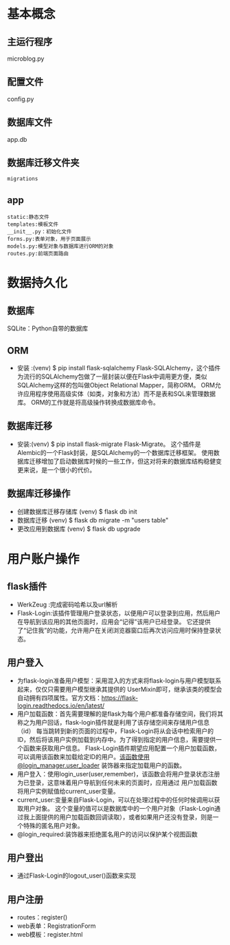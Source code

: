 # 基本概念

## 主运行程序
   microblog.py
## 配置文件
   config.py
## 数据库文件
   app.db
## 数据库迁移文件夹
    migrations
    
## app
    static:静态文件
    templates:模板文件
    __init__.py：初始化文件
    forms.py:表单对象，用于页面展示
    models.py:模型对象与数据库进行ORM的对象
    routes.py:前端页面路由

# 数据持久化
## 数据库
SQLite：Python自带的数据库
## ORM
- 安装 :(venv) $ pip install flask-sqlalchemy
Flask-SQLAlchemy，这个插件为流行的SQLAlchemy包做了一层封装以便在Flask中调用更方便，类似SQLAlchemy这样的包叫做Object Relational Mapper，简称ORM。 
ORM允许应用程序使用高级实体（如类，对象和方法）而不是表和SQL来管理数据库。 ORM的工作就是将高级操作转换成数据库命令。

## 数据库迁移
- 安装:(venv) $ pip install flask-migrate
Flask-Migrate。 这个插件是Alembic的一个Flask封装，是SQLAlchemy的一个数据库迁移框架。 
使用数据库迁移增加了启动数据库时候的一些工作，但这对将来的数据库结构稳健变更来说，是一个很小的代价。

## 数据库迁移操作
- 创建数据库迁移存储库  (venv) $ flask db init
- 数据库迁移 (venv) $ flask db migrate -m "users table"
- 更改应用到数据库 (venv) $ flask db upgrade
    
# 用户账户操作
## flask插件
- WerkZeug :完成密码哈希以及url解析
- Flask-Login:该插件管理用户登录状态，以便用户可以登录到应用，然后用户在导航到该应用的其他页面时，应用会“记得”该用户已经登录。
它还提供了“记住我”的功能，允许用户在关闭浏览器窗口后再次访问应用时保持登录状态。
## 用户登入
- 为flask-login准备用户模型：采用混入的方式来将flask-login与用户模型联系起来，仅仅只需要用户模型继承其提供的
UserMixin即可，继承该类的模型会自动拥有四项属性。官方文档：https://flask-login.readthedocs.io/en/latest/
- 用户加载函数：首先需要理解的是flask为每个用户都准备存储空间，我们将其称之为用户回话，flask-login插件就是利用了该存储空间来存储用户信息（id）
每当跳转到新的页面的过程中，Flask-Login将从会话中检索用户的ID，然后将该用户实例加载到内存中。为了得到指定的用户信息，需要提供一个函数来获取用户信息。
Flask-Login插件期望应用配置一个用户加载函数，可以调用该函数来加载给定ID的用户。该函数使用@login_manager.user_loader
装饰器来指定加载用户的函数。
- 用户登入：使用login_user(user,remember)，该函数会将用户登录状态注册为已登录，这意味着用户导航到任何未来的页面时，应用通过 用户加载函数 将用户实例赋值给current_user变量。
- current_user:变量来自Flask-Login，可以在处理过程中的任何时候调用以获取用户对象。 这个变量的值可以是数据库中的一个用户对象（Flask-Login通过我上面提供的用户加载函数回调读取），或者如果用户还没有登录，则是一个特殊的匿名用户对象。
- @login_required:装饰器来拒绝匿名用户的访问以保护某个视图函数
## 用户登出
- 通过Flask-Login的logout_user()函数来实现
## 用户注册
- routes：register()
- web表单：RegistrationForm
- web模板：register.html